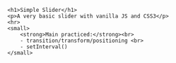     <h1>Simple Slider</h1>
    <p>A very basic slider with vanilla JS and CSS3</p>
    <hr>
    <small>
        <strong>Main practiced:</strong><br>
        - transition/transform/positioning <br>
        - setInterval()
    </small>
